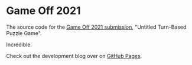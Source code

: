 # Game Off 2021

The source code for the [Game Off 2021 submission](https://itch.io/jam/game-off-2021/rate/1300099), "Untitled Turn-Based Puzzle Game".

Incredible.

Check out the development blog over on [GitHub Pages](https://yourwaifuisalie.github.io/game-off-2021/).